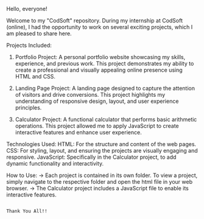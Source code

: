 Hello, everyone!

Welcome to my "CodSoft" repository. During my internship at CodSoft (online), I had the opportunity to work on several exciting projects, which I am pleased to share here.

Projects Included:
1. Portfolio Project: A personal portfolio website showcasing my skills, experience, and previous work. This project demonstrates my ability to create a professional and visually appealing online presence using HTML and CSS.

2. Landing Page Project: A landing page designed to capture the attention of visitors and drive conversions. This project highlights my understanding of responsive design, layout, and user experience principles.

3. Calculator Project: A functional calculator that performs basic arithmetic operations. This project allowed me to apply JavaScript to create interactive features and enhance user experience.

Technologies Used:
HTML: For the structure and content of the web pages.
CSS: For styling, layout, and ensuring the projects are visually engaging and responsive.
JavaScript: Specifically in the Calculator project, to add dynamic functionality and interactivity.

How to Use:
-> Each project is contained in its own folder. To view a project, simply navigate to the respective folder and open the html file in your web browser. 
-> The Calculator project includes a JavaScript file to enable its interactive features.

                                                                                    Thank You All!!
